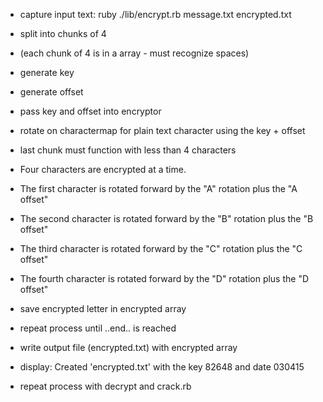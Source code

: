 * capture input text: ruby ./lib/encrypt.rb message.txt encrypted.txt
* split into chunks of 4
* (each chunk of 4 is in a array - must recognize spaces)
* generate key
* generate offset
* pass key and offset into encryptor
* rotate on charactermap for plain text character using the key + offset
* last chunk must function with less than 4 characters

* Four characters are encrypted at a time.
* The first character is rotated forward by the "A" rotation plus the "A offset"
* The second character is rotated forward by the "B" rotation plus the "B offset"
* The third character is rotated forward by the "C" rotation plus the "C offset"
* The fourth character is rotated forward by the "D" rotation plus the "D offset"

* save encrypted letter in encrypted array
* repeat process until ..end.. is reached
* write output file (encrypted.txt) with encrypted array
* display: Created 'encrypted.txt' with the key 82648 and date 030415

* repeat process with decrypt and crack.rb
